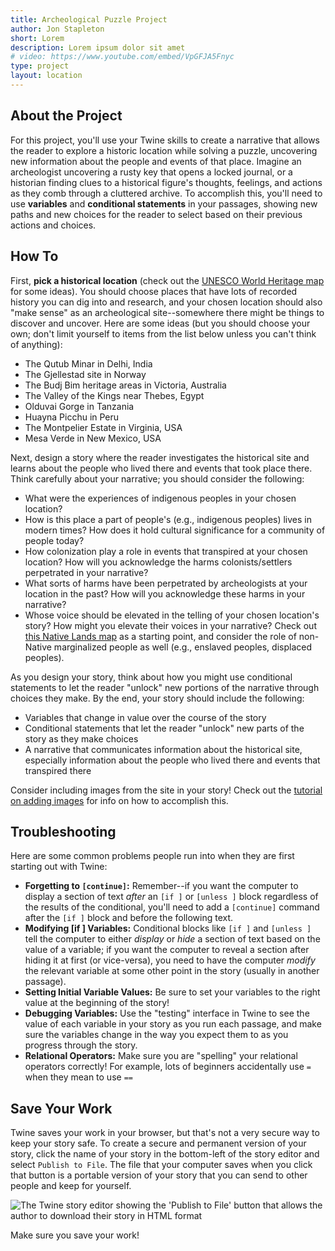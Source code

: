 ```yaml
---
title: Archeological Puzzle Project
author: Jon Stapleton
short: Lorem
description: Lorem ipsum dolor sit amet
# video: https://www.youtube.com/embed/VpGFJA5Fnyc
type: project
layout: location
---
```


## About the Project

For this project, you'll use your Twine skills to create a narrative that allows the reader to explore a historic location while solving a puzzle, uncovering new information about the people and events of that place. Imagine an archeologist uncovering a rusty key that opens a locked journal, or a historian finding clues to a historical figure's thoughts, feelings, and actions as they comb through a cluttered archive. To accomplish this, you'll need to use **variables** and **conditional statements** in your passages, showing new paths and new choices for the reader to select based on their previous actions and choices.

## How To

First, **pick a historical location** (check out the [UNESCO World Heritage map](https://whc.unesco.org/en/interactive-map/) for some ideas). You should choose places that have lots of recorded history you can dig into and research, and your chosen location should also "make sense" as an archeological site--somewhere there might be things to discover and uncover. Here are some ideas (but you should choose your own; don't limit yourself to items from the list below unless you can't think of anything):

* The Qutub Minar in Delhi, India
* The Gjellestad site in Norway
* The Budj Bim heritage areas in Victoria, Australia
* The Valley of the Kings near Thebes, Egypt
* Olduvai Gorge in Tanzania
* Huayna Picchu in Peru
* The Montpelier Estate in Virginia, USA
* Mesa Verde in New Mexico, USA

Next, design a story where the reader investigates the historical site and learns about the people who lived there and events that took place there. Think carefully about your narrative; you should consider the following:

* What were the experiences of indigenous peoples in your chosen location?
* How is this place a part of people's (e.g., indigenous peoples) lives in modern times? How does it hold cultural significance for a community of people today?
* How colonization play a role in events that transpired at your chosen location? How will you acknowledge the harms colonists/settlers perpetrated in your narrative?
* What sorts of harms have been perpetrated by archeologists at your location in the past? How will you acknowledge these harms in your narrative?
* Whose voice should be elevated in the telling of your chosen location's story? How might you elevate their voices in your narrative? Check out [this Native Lands map](https://native-land.ca/) as a starting point, and consider the role of non-Native marginalized people as well (e.g., enslaved peoples, displaced peoples).

As you design your story, think about how you might use conditional statements to let the reader "unlock" new portions of the narrative through choices they make. By the end, your story should include the following:

* Variables that change in value over the course of the story
* Conditional statements that let the reader "unlock" new parts of the story as they make choices
* A narrative that communicates information about the historical site, especially information about the people who lived there and events that transpired there

Consider including images from the site in your story! Check out the [tutorial on adding images](/locations/add-images) for info on how to accomplish this.

## Troubleshooting

Here are some common problems people run into when they are first starting out with Twine:

* **Forgetting to `[continue]`:** Remember--if you want the computer to display a section of text *after* an `[if ]` or `[unless ]` block regardless of the results of the conditional, you'll need to add a `[continue]` command after the `[if ]` block and before the following text.
* **Modifying [if ] Variables:** Conditional blocks like `[if ]` and `[unless ]` tell the computer to either *display* or *hide* a section of text based on the value of a variable; if you want the computer to reveal a section after hiding it at first (or vice-versa), you need to have the computer *modify* the relevant variable at some other point in the story (usually in another passage).
* **Setting Initial Variable Values:** Be sure to set your variables to the right value at the beginning of the story!
* **Debugging Variables:** Use the "testing" interface in Twine to see the value of each variable in your story as you run each passage, and make sure the variables change in the way you expect them to as you progress through the story.
* **Relational Operators:** Make sure you are "spelling" your relational operators correctly! For example, lots of beginners accidentally use `=` when they mean to use `==`

## Save Your Work

Twine saves your work in your browser, but that's not a very secure way to keep your story safe. To create a secure and permanent version of your story, click the name of your story in the bottom-left of the story editor and select `Publish to File`. The file that your computer saves when you click that button is a portable version of your story that you can send to other people and keep for yourself.

![The Twine story editor showing the 'Publish to File' button that allows the author to download their story in HTML format](/publish-to-file.png)

Make sure you save your work!